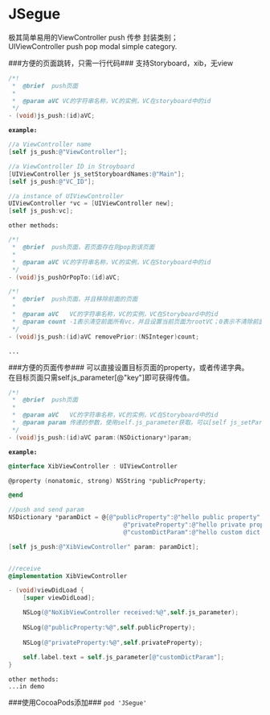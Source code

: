 # JSegue
极其简单易用的ViewController push 传参 封装类别；  
UIViewController push pop modal simple category.

###方便的页面跳转，只需一行代码###
支持Storyboard，xib，无view

```objective-c
/*!
 *  @brief  push页面
 *
 *  @param aVC VC的字符串名称，VC的实例，VC在storyboard中的id
 */
- (void)js_push:(id)aVC;
```

**`example:`**  

```objective-c
//a ViewController name
[self js_push:@"ViewController"];

//a ViewController ID in Stroyboard
[UIViewController js_setStoryboardNames:@"Main"];
[self js_push:@"VC_ID"];

//a instance of UIViewController
UIViewController *vc = [UIViewController new];
[self js_push:vc];
```

`other methods:`  

```objective-c
/*!
 *  @brief  push页面，若页面存在则pop到该页面
 *
 *  @param aVC VC的字符串名称，VC的实例，VC在Storyboard中的id
 */
- (void)js_pushOrPopTo:(id)aVC;

/*!
 *  @brief  push页面，并且移除前面的页面
 *
 *  @param aVC   VC的字符串名称，VC的实例，VC在Storyboard中的id
 *  @param count -1表示清空前面所有vc，并且设置当前页面为rootVC；0表示不清除前面页面；>0表示清除前面count个vc；若count > 所有vc数量，则效果同-1
 */
- (void)js_push:(id)aVC removePrior:(NSInteger)count;
```
`...`

###方便的页面传参###
可以直接设置目标页面的property，或者传递字典。  
在目标页面只需self.js_parameter[@"key"]即可获得传值。  

```objective-c
/*!
 *  @brief  push页面
 *
 *  @param aVC   VC的字符串名称，VC的实例，VC在Storyboard中的id
 *  @param param 传递的参数，使用self.js_parameter获取。可以[self js_setParamType:JSegueParamType]修改支持实例的property变量设置
 */
- (void)js_push:(id)aVC param:(NSDictionary*)param;
```

**`example:`**  

```objective-c
@interface XibViewController : UIViewController

@property (nonatomic, strong) NSString *publicProperty;

@end

//push and send param
NSDictionary *paramDict = @{@"publicProperty":@"hello public property",
                                @"privateProperty":@"hello private property",
                                @"customDictParam":@"hello custom dict param"};

[self js_push:@"XibViewController" param: paramDict];


//receive
@implementation XibViewController

- (void)viewDidLoad {
    [super viewDidLoad];

    NSLog(@"NoXibViewController received:%@",self.js_parameter);
    
    NSLog(@"publicProperty:%@",self.publicProperty);
    
    NSLog(@"privateProperty:%@",self.privateProperty);
    
    self.label.text = self.js_parameter[@"customDictParam"];
}


```

`other methods:`  
`...in demo`

###使用CocoaPods添加###
`pod 'JSegue'`
